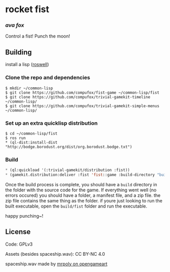 # rocket fist
### _ava fox_

Control a fist! Punch the moon!

## Building

install a lisp ([roswell](https://github.com/roswell/roswell))

### Clone the repo and dependencies

```shell
$ mkdir ~/common-lisp
$ git clone https://github.com/compufox/fist-game ~/common-lisp/fist
$ git clone https://github.com/compufox/trivial-gamekit-timeline ~/common-lisp/
$ git clone https://github.com/compufox/trivial-gamekit-simple-menus ~/common-lisp/
```

### Set up an extra quicklisp distribution

```
$ cd ~/common-lisp/fist
$ ros run
* (ql-dist:install-dist "http://bodge.borodust.org/dist/org.borodust.bodge.txt")
```

### Build

```lisp
* (ql:quickload '(:trivial-gamekit/distribution :fist))
* (gamekit.distribution:deliver :fist 'fist::game :build-directory "build/")
```

Once the build process is complete, you should have a `build` directory in the folder with the source code for the game.
If everything went well (no errors occured) you should have a folder, a manifest file, and a zip file. the zip file contains the same thing as the folder. if youre just looking to run the built executable, open the `build/fist` folder and run the executable.

happy punching~!

## License

Code: GPLv3

Assets (besides spaceship.wav): CC BY-NC 4.0

spaceship.wav made by [mrpoly on opengameart](https://opengameart.org/content/space-music)
